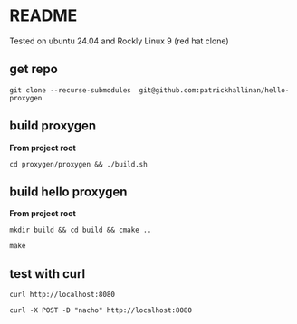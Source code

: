 # README
  
Tested on ubuntu 24.04 and Rockly Linux 9 (red hat clone)

## get repo
```
git clone --recurse-submodules  git@github.com:patrickhallinan/hello-proxygen
```

## build proxygen

**From project root**

```
cd proxygen/proxygen && ./build.sh
```

## build hello proxygen

**From project root**

```
mkdir build && cd build && cmake ..
```

```
make
```

## test with curl

```
curl http://localhost:8080
```

```
curl -X POST -D "nacho" http://localhost:8080
```
